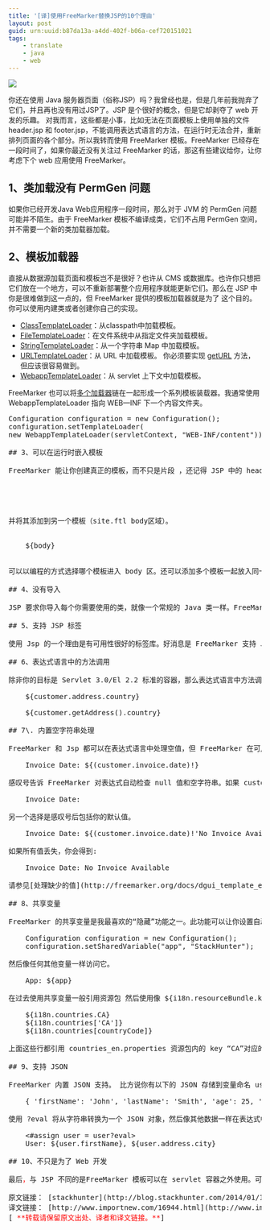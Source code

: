 ```yaml
---
title: '[译]使用FreeMarker替换JSP的10个理由'
layout: post
guid: urn:uuid:b87da13a-a4dd-402f-b06a-cef720151021
tags:
    - translate
    - java
    - web
---
```


![](http://blog.stackhunter.com/wp-content/uploads/2014/01/photodune-1927580-webpage-layout-xs-236x300.jpg)

你还在使用 Java 服务器页面（俗称JSP）吗？我曾经也是，但是几年前我抛弃了它们，并且再也没有用过JSP了。JSP 是个很好的概念，但是它却剥夺了 web 开发的乐趣。 对我而言，这些都是小事，比如无法在页面模板上使用单独的文件header.jsp 和 footer.jsp，不能调用表达式语言的方法，在运行时无法合并，重新排列页面的各个部分。所以我转而使用 FreeMarker 模板。FreeMarker 已经存在一段时间了，如果你最近没有关注过 FreeMarker 的话，那这有些建议给你，让你考虑下个 web 应用使用 FreeMarker。

## 1、类加载没有 PermGen 问题

如果你已经开发Java Web应用程序一段时间，那么对于 JVM 的 PermGen 问题可能并不陌生。由于 FreeMarker 模板不编译成类，它们不占用 PermGen 空间，并不需要一个新的类加载器加载。

## 2、模板加载器

直接从数据源加载页面和模板岂不是很好？也许从 CMS 或数据库。也许你只想把它们放在一个地方，可以不重新部署整个应用程序就能更新它们。那么在 JSP 中你是很难做到这一点的，但 FreeMarker 提供的模板加载器就是为了 这个目的。你可以使用内建类或者创建你自己的实现。

*   [ClassTemplateLoader](http://freemarker.org/docs/api/freemarker/cache/ClassTemplateLoader.html)：从classpath中加载模板。
*   [FileTemplateLoader](http://freemarker.org/docs/api/freemarker/cache/FileTemplateLoader.html)：在文件系统中从指定文件夹加载模板。
*   [StringTemplateLoader](http://freemarker.org/docs/api/freemarker/cache/StringTemplateLoader.html)：从一个字符串 Map 中加载模板。
*   [URLTemplateLoader](http://freemarker.org/docs/api/freemarker/cache/URLTemplateLoader.html)：从 URL 中加载模板。 你必须要实现 [getURL](http://freemarker.org/docs/api/freemarker/cache/URLTemplateLoader.html#getURL%28java.lang.String%29) 方法，但应该很容易做到。
*   [WebappTemplateLoader](http://freemarker.org/docs/api/freemarker/cache/WebappTemplateLoader.html)：从 servlet 上下文中加载模板。

FreeMarker 也可以将[多个加载器](http://freemarker.org/docs/api/freemarker/cache/MultiTemplateLoader.html)链在一起形成一个系列模板装载器。我通常使用 WebappTemplateLoader 指向 WEB—INF 下一个内容文件夹。

<pre class="brush: java; gutter: true">Configuration configuration = new Configuration();
configuration.setTemplateLoader(
new WebappTemplateLoader(servletContext, "WEB-INF/content"));

## 3、可以在运行时嵌入模板

FreeMarker 能让你创建真正的模板，而不只是片段 ，还记得 JSP 中的 header 和 footer 吗？FreeMarker 允许你使用一个模板（在本例中为 head.ftl）


    <title>${title}</title>


并将其添加到另一个模板（site.ftl body区域）。

    <html>
    ${body}
    </html>

可以以编程的方式选择哪个模板进入 body 区。还可以添加多个模板一起放入同一区域。甚至可以将字符串值或计算的值放入 body 区域。在 JSP 中试试做到这些。

## 4、没有导入

JSP 要求你导入每个你需要使用的类，就像一个常规的 Java 类一样。FreeMarker 模板，嗯，仅仅是模板。可以被包括在另一个模板中，但目前还不需要导入类。

## 5、支持 JSP 标签

使用 Jsp 的一个理由是有可用性很好的标签库。好消息是 FreeMarker 支持 JSP 标签。坏消息是它们使用 FreeMarker 的语法，不是 JSP 语法。

## 6、表达式语言中的方法调用

除非你的目标是 Servlet 3.0/El 2.2 标准的容器，那么表达式语言中方法调用是不可用的。不是所有人都同意 EL 表达式中方法调用是一件好事，但是当你需要它们的时候，使用 JSP 真的太痛苦了。 但是 FreeMarker 同等对待其中每个引用。

    ${customer.address.country}

    ${customer.getAddress().country}

## 7\. 内置空字符串处理

FreeMarker 和 Jsp 都可以在表达式语言中处理空值，但 FreeMarker 在可用性上更先进一些。

    Invoice Date: ${(customer.invoice.date)!}

感叹号告诉 FreeMarker 对表达式自动检查 null 值和空字符串。如果 customer、invoice 或者 date 中有一个为空值或空字符串，你只会得到标签:

    Invoice Date:

另一个选择是感叹号后包括你的默认值。

    Invoice Date: ${(customer.invoice.date)!'No Invoice Available'}

如果所有值丢失，你会得到:

    Invoice Date: No Invoice Available

请参见[处理缺少的值](http://freemarker.org/docs/dgui_template_exp.html)了解更多细节。

## 8、共享变量

FreeMarker 的共享变量是我最喜欢的“隐藏”功能之一。此功能可以让你设置自动添加到所有模板的值。 例如，可以设置应用程序的名称作为共享变量。

    Configuration configuration = new Configuration();
    configuration.setSharedVariable("app", "StackHunter");

然后像任何其他变量一样访问它。

    App: ${app}

在过去使用共享变量一般引用资源包 然后使用像 ${i18n.resourceBundle.key} 这样的表达式来获取值。

    ${i18n.countries.CA}
    ${i18n.countries['CA']}
    ${i18n.countries[countryCode]}

上面这些行都引用 countries_en.properties 资源包内的 key “CA”对应的值。你需要执行自己的 TemplateHashModel，然后将其添加为一个共享变量来实现这一目标。

## 9、支持 JSON

FreeMarker 内置 JSON 支持。 比方说你有以下的 JSON 存储到变量命名 user 的字符串中。

    { 'firstName': 'John', 'lastName': 'Smith', 'age': 25, 'address': { 'streetAddress': '21 2nd Street', 'city': 'New York', 'state': 'NY', 'postalCode': 10021 }}

使用 ?eval 将从字符串转换为一个 JSON 对象，然后像其他数据一样在表达式中使用。

    <#assign user = user?eval>
    User: ${user.firstName}, ${user.address.city}

## 10、不只是为了 Web 开发

最后<span style="color: #ff0000;">，</span>与 JSP 不同的是FreeMarker 模板可以在 servlet 容器之外使用。可以使用它们来生成电子邮件、 配置文件、 XML 映射等。你甚至可以使用它们来生成 web 页 并将它们保存在服务器端的缓存中。 请在下一个 web 项目尝试使用 FreeMarker把 web 开发的乐趣给找回来。

原文链接： [stackhunter](http://blog.stackhunter.com/2014/01/17/10-reasons-to-replace-your-jsps-with-freemarker-templates/) 翻译： [ImportNew.com](http://www.importnew.com) - [光光头去打酱油](http://www.importnew.com/author/zhongjianno1)  
译文链接： [http://www.importnew.com/16944.html](http://www.importnew.com/16944.html)  
[ <span style="color:#ff0000">**转载请保留原文出处、译者和译文链接。**</span>]
